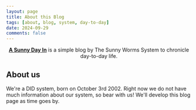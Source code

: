 ```yaml
---
layout: page
title: About this Blog
tags: [about, blog, system, day-to-day]
date: 2024-09-29
comments: false
---
```


<center><a href="http://jamlotrasoiaf.github.io/sunny-day-in"><b>A Sunny Day In</b></a> is a simple blog by The Sunny Worms System to chronicle day-to-day life.</center>

## About us
We're a DID system, born on October 3rd 2002. Right now we do not have much information about our system, so bear with us! We'll develop this blog page as time goes by.
